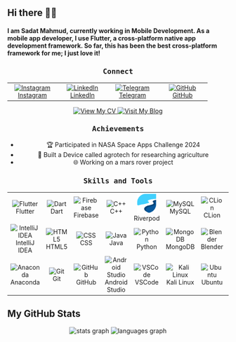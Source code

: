 <h2 align="left">Hi there 👋😊</h2>
<h4 align="left">
  I am Sadat Mahmud, currently working in Mobile Development. As a mobile app developer, I use Flutter, a cross-platform native app development framework. So far, this has been the best cross-platform framework for me; I just love it!
</h4>

<h3 align="center"><samp>Connect</samp></h3>
<div align="center">
  <table>
    <tr>
      <td align="center" width="100">
        <a href="https://www.instagram.com/sadat.mahmud_/" target="_blank">
          <img src="https://skillicons.dev/icons?i=instagram" alt="Instagram" width="45" height="45" />
          <br>Instagram
        </a>
      </td>
      <td align="center" width="100">
        <a href="https://www.linkedin.com/in/sadatmahmud1/" target="_blank">
          <img src="https://skillicons.dev/icons?i=linkedin" alt="LinkedIn" width="45" height="45" />
          <br>LinkedIn
        </a>
      </td>
      <td align="center" width="100">
        <a href="https://t.me/SadatMahmud" target="_blank">
          <img src="https://www.svgrepo.com/show/354443/telegram.svg" alt="Telegram" width="45" height="45" />
          <br>Telegram
        </a>
      </td>
      <td align="center" width="100">
        <a href="https://github.com/sadatpro" target="_blank">
          <img src="https://skillicons.dev/icons?i=github" alt="GitHub" width="45" height="45" />
          <br>GitHub
        </a>
      </td>
    </tr>
  </table>
</div>

<div align="center">
  <a href="https://flowcv.com/resume/cl5msmkqa3" target="_blank">
    <img src="https://img.shields.io/badge/View%20My%20CV-009688?style=for-the-badge&logo=resume&logoColor=white" alt="View My CV">
  </a>
  <a href="https://sadatmahmud.blog.com" target="_blank">
    <img src="https://img.shields.io/badge/Visit%20My%20Blog-007ACC?style=for-the-badge&logo=blog&logoColor=white" alt="Visit My Blog">
  </a>
</div>

<h3 align="center"><samp>Achievements</samp></h3>
<div align="center">
  <ul>
    <li>🏆 Participated in NASA Space Apps Challenge 2024</li>
    <li>🚀 Built a Device called agrotech for researching agriculture </li>
    <li>🌐 Working on a mars rover project</li>
    
  </ul>
</div>


<h3 align="center"><samp>Skills and Tools</samp></h3>
<div align="center">
  <table>
    <tr>
      <td align="center" width="100">
        <img src="https://www.vectorlogo.zone/logos/flutterio/flutterio-icon.svg" alt="Flutter" width="45" height="45" />
        <br>Flutter
      </td>
      <td align="center" width="100">
        <img src="https://www.vectorlogo.zone/logos/dartlang/dartlang-icon.svg" alt="Dart" width="45" height="45" />
        <br>Dart
      </td>
      <td align="center" width="100">
        <img src="https://www.vectorlogo.zone/logos/firebase/firebase-icon.svg" alt="Firebase" width="45" height="45" />
        <br>Firebase
      </td>
      <td align="center" width="100">
        <img src="https://skillicons.dev/icons?i=cpp" alt="C++" width="45" height="45" />
        <br>C++
      </td>
      <td align="center" width="100">
        <img src="https://raw.githubusercontent.com/sugith10/images/main/technologies/riverpod.png" alt="Riverpod" width="45" height="45" />
        <br>Riverpod
      </td>
      <td align="center" width="100">
        <img src="https://skillicons.dev/icons?i=mysql" alt="MySQL" width="45" height="45" />
        <br>MySQL
      </td>
      <td align="center" width="100">
        <img src="https://skillicons.dev/icons?i=clion" alt="CLion" width="45" height="45" />
        <br>CLion
      </td>
      <td align="center" width="100">
        <img src="https://skillicons.dev/icons?i=figma" alt="Figma" width="45" height="45" />
        <br>Figma
      </td>
    </tr>
    <tr>
      <td align="center" width="100">
        <img src="https://skillicons.dev/icons?i=idea" alt="IntelliJ IDEA" width="45" height="45" />
        <br>IntelliJ IDEA
      </td>
      <td align="center" width="100">
        <img src="https://skillicons.dev/icons?i=html" alt="HTML5" width="45" height="45" />
        <br>HTML5
      </td>
      <td align="center" width="100">
        <img src="https://skillicons.dev/icons?i=css" alt="CSS" width="45" height="45" />
        <br>CSS
      </td>
      <td align="center" width="100">
        <img src="https://skillicons.dev/icons?i=java" alt="Java" width="45" height="45" />
        <br>Java
      </td>
      <td align="center" width="100">
        <img src="https://skillicons.dev/icons?i=python" alt="Python" width="45" height="45" />
        <br>Python
      </td>
      <td align="center" width="100">
        <img src="https://skillicons.dev/icons?i=mongodb" alt="MongoDB" width="45" height="45" />
        <br>MongoDB
      </td>
      <td align="center" width="100">
        <img src="https://skillicons.dev/icons?i=blender" alt="Blender" width="45" height="45" />
        <br>Blender
      </td>
      <td align="center" width="100">
        <img src="https://skillicons.dev/icons?i=pycharm" alt="PyCharm" width="45" height="45" />
        <br>PyCharm
      </td>
    </tr>
    <tr>
      <td align="center" width="100">
        <img src="https://skillicons.dev/icons?i=anaconda" alt="Anaconda" width="45" height="45" />
        <br>Anaconda
      </td>
      <td align="center" width="100">
        <img src="https://user-images.githubusercontent.com/25181517/192108372-f71d70ac-7ae6-4c0d-8395-51d8870c2ef0.png" alt="Git" width="45" height="45" />
        <br>Git
      </td>
      <td align="center" width="100">
        <img src="https://skillicons.dev/icons?i=github" alt="GitHub" width="45" height="45" />
        <br>GitHub
      </td>
      <td align="center" width="100">
        <img src="https://skillicons.dev/icons?i=androidstudio" alt="Android Studio" width="45" height="45" />
        <br>Android Studio
      </td>
      <td align="center" width="100">
        <img src="https://skillicons.dev/icons?i=vscode" alt="VSCode" width="45" height="45" />
        <br>VSCode
      </td>
      <td align="center" width="100">
        <img src="https://skillicons.dev/icons?i=kali" alt="Kali Linux" width="45" height="45" />
        <br>Kali Linux
      </td>
      <td align="center" width="100">
        <img src="https://skillicons.dev/icons?i=ubuntu" alt="Ubuntu" width="45" height="45" />
        <br>Ubuntu
      </td>
      <td align="center" width="100">
        <img src="https://skillicons.dev/icons?i=windows" alt="Windows" width="45" height="45" />
        <br>Windows
      </td>
    </tr>
  </table>
</div>

<h2 align="left">My GitHub Stats</h2>
<div align="center">
  <img src="https://github-readme-stats.vercel.app/api?username=sadatpro&hide_title=false&hide_rank=false&show_icons=true&include_all_commits=true&count_private=true&disable_animations=false&theme=dracula&locale=en&hide_border=false&order=1" height="150" alt="stats graph" />
  <img src="https://github-readme-stats.vercel.app/api/top-langs?username=gitsadat&locale=en&hide_title=false&layout=compact&card_width=320&langs_count=5&theme=dracula&hide_border=false&order=2" height="150" alt="languages graph" />
</div>
